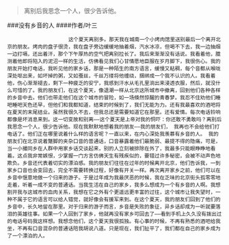> 离别后我思念一个人，很少告诉他。

###没有乡音的人
####作者/叶三

						这个夏天离别多。那天我在城南一个小烤肉馆里送别最后一个离开北京的朋友。烤肉的盘子很烫，我在盘子旁边缓缓地抽着烟，汽水冰凉，但喝不下去，我一边抽烟一边打嗝，还出着汗，那个下午厚热的空气把离别拉长了。我后来渐渐没有话说。我看着他，臆测着他即将陷入的泥沼一样的生活，仿佛看见我们心甘情愿地臣服在岁月脚下，我很伤心。我的朋友开始打电话，我听见他的家乡话，那是一种陌生的南方语言，缓慢又粘稠，每个音都从喉咙深处呕出来，如坏掉的粥，又如蚕丝，千丝万缕将他缠绕，捆绑成一个我不认识的人。我看着他，伤心渐渐褪去，剩下一种疲乏的安宁，我感到汗水从毛孔里淌出来浸透衣服，然后，就没什么可惜的了。我的朋友们，在这个夏天，像退潮一样从北京这所城市中撤离，回到他们各种各样的乡音中去。他们也带走他们在这个城市的冒险，如一场倏然惊醒的青春梦。我忍不住劝他们睡吧睡吧天色还早，但他们和我都知道，结束的时候到了，我们无能为力。还有我最喜欢的酒吧将在夏天的末尾结业。虽然我很久不去，但我总还是需要知道它在那里。还有爱情。每次电话铃响都像是坏消息来到。这一切变故和别离——这个夏天是上帝对我的恫吓：你还敢不勇敢吗？离别后我思念一个人，很少告诉他。现在我默默地想着我的朋友——我的朋友们， 我再也不会给他们打电话了。他们正在哪里说着什么样的语言呢？一直以来，在内心深处我羡慕有乡音的人。 我的朋友们在北京说着蹩脚的夹杂口音的普通话，口音暴露着他们最脆弱、最提不得的隐痛，可是，当一小撮同乡在人群中用家乡话交谈起来，别的人立刻被排除在外了，我最多只能眼睁睁地看着。这点我非常嫉恨，少掌握一门方言仿佛天生有残疾似的，要错过许多秘密，会被不动声色地欺负。乡音还代表着切实的漂泊感。我的朋友们往往在过年的时候离开北京，他们告诉我，一到家乡口音也会变回去，完全不需要转换过程，好像有开关一样。再次离开家乡之前，他们可以在乡音中惬意地做一个归来的游子。于是过年成为我最厌恶的时候，我在乏味的北京街头孤零零地走着，听着一成不变的普通话。当我生活在自己的家乡，我多么想成为一个有乡音的人啊。我想割开我与这城市的血肉关系，我想在它之外有个更遥远更丰富的过往，这个城市让我失望时，一种不属于它的语言可以给人错觉，就好像会有援军来到。在这个夏天，我的朋友们回到了他们的乡音中，长久地留在那里。对于归来的游子而言，乡音是失败的象征，异乡话却成为一听就要落泪的英雄往事。如果一个人回到了家乡，他就再没有家乡可回去了——看到手机上久久没有拨出过的电话号码我这样想。我想念他们，这个夏天我很孤独。有心事的时候，不再有熟悉的酒吧给我坐，不再有口音混杂的普通话陪我胡说八道。只是现在，我们扯平了，我们都在自己的家乡成为了一个漂泊的人。			  		